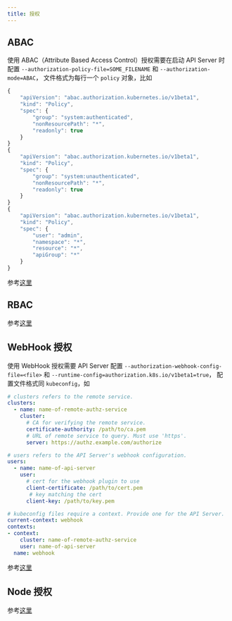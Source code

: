 ```yaml
---
title: 授权
---
```


## ABAC

使用 ABAC（Attribute Based Access Control）授权需要在启动 API Server 时配置 `--authorization-policy-file=SOME_FILENAME` 和 `--authorization-mode=ABAC`，
文件格式为每行一个 `policy` 对象，比如

```js
{
    "apiVersion": "abac.authorization.kubernetes.io/v1beta1",
    "kind": "Policy",
    "spec": {
        "group": "system:authenticated",
        "nonResourcePath": "*",
        "readonly": true
    }
}
{
    "apiVersion": "abac.authorization.kubernetes.io/v1beta1",
    "kind": "Policy",
    "spec": {
        "group": "system:unauthenticated",
        "nonResourcePath": "*",
        "readonly": true
    }
}
{
    "apiVersion": "abac.authorization.kubernetes.io/v1beta1",
    "kind": "Policy",
    "spec": {
        "user": "admin",
        "namespace": "*",
        "resource": "*",
        "apiGroup": "*"
    }
}
```

参考[这里](https://kubernetes.io/docs/reference/access-authn-authz/abac/)

## RBAC

参考[这里](./rbac.html)

## WebHook 授权

使用 WebHook 授权需要 API Server 配置 `--authorization-webhook-config-file=<file>` 和 `--runtime-config=authorization.k8s.io/v1beta1=true`，
配置文件格式同 `kubeconfig`，如

```yml
# clusters refers to the remote service.
clusters:
  - name: name-of-remote-authz-service
    cluster:
      # CA for verifying the remote service.
      certificate-authority: /path/to/ca.pem
      # URL of remote service to query. Must use 'https'.
      server: https://authz.example.com/authorize

# users refers to the API Server's webhook configuration.
users:
  - name: name-of-api-server
    user:
      # cert for the webhook plugin to use
      client-certificate: /path/to/cert.pem
       # key matching the cert
      client-key: /path/to/key.pem

# kubeconfig files require a context. Provide one for the API Server.
current-context: webhook
contexts:
- context:
    cluster: name-of-remote-authz-service
    user: name-of-api-server
  name: webhook
```

参考[这里](https://kubernetes.io/docs/reference/access-authn-authz/webhook/)

## Node 授权

参考[这里](https://kubernetes.io/docs/reference/access-authn-authz/node/)

